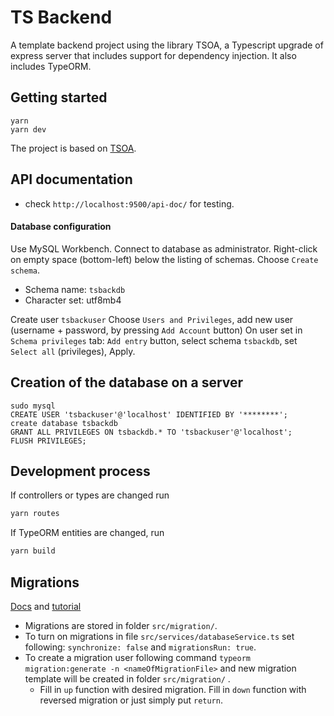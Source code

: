 # TS Backend

A template backend project using the library TSOA, a Typescript upgrade of express server that includes support for dependency injection. 
It also includes TypeORM.

## Getting started 

```
yarn
yarn dev
```

The project is based on [TSOA](https://tsoa-community.github.io/docs/). 


## API documentation

- check `http://localhost:9500/api-doc/` for testing.


#### Database configuration

Use MySQL Workbench. Connect to database as administrator. Right-click on empty space (bottom-left) below the listing of schemas. Choose `Create schema`.

- Schema name: `tsbackdb`
- Character set: utf8mb4

Create user `tsbackuser`
Choose `Users and Privileges`, add new user (username + password, by pressing `Add Account` button)
On user set in `Schema privileges` tab: `Add entry` button, select schema `tsbackdb`, set `Select all` (privileges), Apply.    

## Creation of the database on a server

```
sudo mysql
CREATE USER 'tsbackuser'@'localhost' IDENTIFIED BY '********';
create database tsbackdb
GRANT ALL PRIVILEGES ON tsbackdb.* TO 'tsbackuser'@'localhost';
FLUSH PRIVILEGES;
```

## Development process

If controllers or types are changed run 
```bash
yarn routes
```

If TypeORM entities are changed, run
```bash
yarn build
```

## Migrations

[Docs](https://typeorm.io/#/migrations) and [tutorial](https://betterprogramming.pub/typeorm-migrations-explained-fdb4f27cb1b3)

- Migrations are stored in folder `src/migration/`.
- To turn on migrations in file `src/services/databaseService.ts` set following: `synchronize: false` and `migrationsRun: true`.
- To create a migration user following command `typeorm migration:generate -n <nameOfMigrationFile>` and new migration template will be created in folder `src/migration/` .
  -  Fill in `up` function with desired migration. Fill in `down` function with reversed migration or just simply put `return`.
